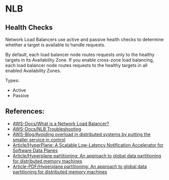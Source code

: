 # NLB

## Health Checks

Network Load Balancers use active and passive health checks to determine whether a target is available to handle requests.

By default, each load balancer node routes requests only to the healthy targets in its Availability Zone. If you enable cross-zone load balancing, each load balancer node routes requests to the healthy targets in all enabled Availability Zones. 

Types:
- Active
- Passive



## References:

- [AWS-Docs/What is a Network Load Balancer?](https://docs.aws.amazon.com/elasticloadbalancing/latest/network/introduction.html)
- [AWS-Docs/NLB Troubleshooting](https://docs.aws.amazon.com/elasticloadbalancing/latest/network/load-balancer-troubleshooting.html)
- [AWS-Blog/Avoiding overload in distributed systems by putting the smaller service in control](https://aws.amazon.com/builders-library/avoiding-overload-in-distributed-systems-by-putting-the-smaller-service-in-control/)
- [Article/HyperPlane: A Scalable Low-Latency Notification Accelerator for Software Data Planes](https://www.microarch.org/micro53/papers/738300a852.pdf)
- [Article/Hyperplane partitioning: An approach to global data partitioning for distributed memory machines](https://www.researchgate.net/publication/3796478_Hyperplane_partitioning_An_approach_to_global_data_partitioning_for_distributed_memory_machines)
- [Article-PDF/Hyperplane partitioning: An approach to global data partitioning for distributed memory machines](https://www.researchgate.net/profile/Yn-Srikant/publication/3796478_Hyperplane_partitioning_An_approach_to_global_data_partitioning_for_distributed_memory_machines/links/5460e5740cf2c1a63bff7671/Hyperplane-partitioning-An-approach-to-global-data-partitioning-for-distributed-memory-machines.pdf?origin=publication_detail)
